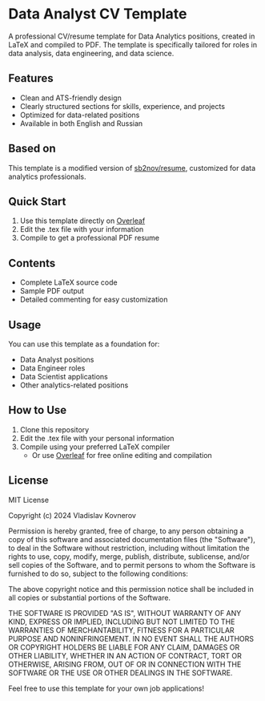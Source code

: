 # Data Analyst CV Template

A professional CV/resume template for Data Analytics positions, created in LaTeX and compiled to PDF. The template is specifically tailored for roles in data analysis, data engineering, and data science.

## Features
- Clean and ATS-friendly design
- Clearly structured sections for skills, experience, and projects
- Optimized for data-related positions
- Available in both English and Russian

## Based on
This template is a modified version of [sb2nov/resume](https://github.com/sb2nov/resume), customized for data analytics professionals.

## Quick Start
1. Use this template directly on [Overleaf](https://www.overleaf.com/)
2. Edit the .tex file with your information
3. Compile to get a professional PDF resume

## Contents
- Complete LaTeX source code
- Sample PDF output
- Detailed commenting for easy customization

## Usage
You can use this template as a foundation for:
- Data Analyst positions
- Data Engineer roles
- Data Scientist applications
- Other analytics-related positions

## How to Use
1. Clone this repository
2. Edit the .tex file with your personal information
3. Compile using your preferred LaTeX compiler
   - Or use [Overleaf](https://www.overleaf.com/) for free online editing and compilation

## License
MIT License

Copyright (c) 2024 Vladislav Kovnerov

Permission is hereby granted, free of charge, to any person obtaining a copy
of this software and associated documentation files (the "Software"), to deal
in the Software without restriction, including without limitation the rights
to use, copy, modify, merge, publish, distribute, sublicense, and/or sell
copies of the Software, and to permit persons to whom the Software is
furnished to do so, subject to the following conditions:

The above copyright notice and this permission notice shall be included in all
copies or substantial portions of the Software.

THE SOFTWARE IS PROVIDED "AS IS", WITHOUT WARRANTY OF ANY KIND, EXPRESS OR
IMPLIED, INCLUDING BUT NOT LIMITED TO THE WARRANTIES OF MERCHANTABILITY,
FITNESS FOR A PARTICULAR PURPOSE AND NONINFRINGEMENT. IN NO EVENT SHALL THE
AUTHORS OR COPYRIGHT HOLDERS BE LIABLE FOR ANY CLAIM, DAMAGES OR OTHER
LIABILITY, WHETHER IN AN ACTION OF CONTRACT, TORT OR OTHERWISE, ARISING FROM,
OUT OF OR IN CONNECTION WITH THE SOFTWARE OR THE USE OR OTHER DEALINGS IN THE
SOFTWARE.

Feel free to use this template for your own job applications!